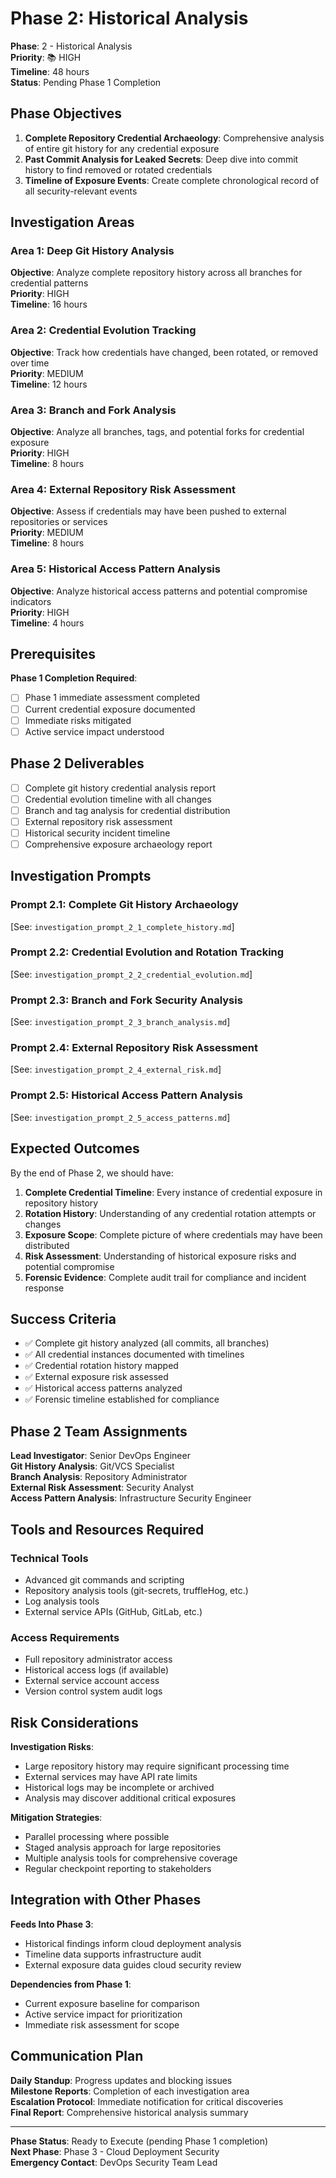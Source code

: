 # Phase 2: Historical Analysis

**Phase**: 2 - Historical Analysis  
**Priority**: 📚 HIGH  
**Timeline**: 48 hours  
**Status**: Pending Phase 1 Completion  

## Phase Objectives

1. **Complete Repository Credential Archaeology**: Comprehensive analysis of entire git history for any credential exposure
2. **Past Commit Analysis for Leaked Secrets**: Deep dive into commit history to find removed or rotated credentials
3. **Timeline of Exposure Events**: Create complete chronological record of all security-relevant events

## Investigation Areas

### Area 1: Deep Git History Analysis
**Objective**: Analyze complete repository history across all branches for credential patterns  
**Priority**: HIGH  
**Timeline**: 16 hours  

### Area 2: Credential Evolution Tracking
**Objective**: Track how credentials have changed, been rotated, or removed over time  
**Priority**: MEDIUM  
**Timeline**: 12 hours  

### Area 3: Branch and Fork Analysis
**Objective**: Analyze all branches, tags, and potential forks for credential exposure  
**Priority**: HIGH  
**Timeline**: 8 hours  

### Area 4: External Repository Risk Assessment
**Objective**: Assess if credentials may have been pushed to external repositories or services  
**Priority**: MEDIUM  
**Timeline**: 8 hours  

### Area 5: Historical Access Pattern Analysis
**Objective**: Analyze historical access patterns and potential compromise indicators  
**Priority**: HIGH  
**Timeline**: 4 hours  

## Prerequisites

**Phase 1 Completion Required**:
- [ ] Phase 1 immediate assessment completed
- [ ] Current credential exposure documented
- [ ] Immediate risks mitigated
- [ ] Active service impact understood

## Phase 2 Deliverables

- [ ] Complete git history credential analysis report
- [ ] Credential evolution timeline with all changes
- [ ] Branch and tag analysis for credential distribution
- [ ] External repository risk assessment
- [ ] Historical security incident timeline
- [ ] Comprehensive exposure archaeology report

## Investigation Prompts

### Prompt 2.1: Complete Git History Archaeology
[See: `investigation_prompt_2_1_complete_history.md`]

### Prompt 2.2: Credential Evolution and Rotation Tracking
[See: `investigation_prompt_2_2_credential_evolution.md`]

### Prompt 2.3: Branch and Fork Security Analysis
[See: `investigation_prompt_2_3_branch_analysis.md`]

### Prompt 2.4: External Repository Risk Assessment
[See: `investigation_prompt_2_4_external_risk.md`]

### Prompt 2.5: Historical Access Pattern Analysis
[See: `investigation_prompt_2_5_access_patterns.md`]

## Expected Outcomes

By the end of Phase 2, we should have:

1. **Complete Credential Timeline**: Every instance of credential exposure in repository history
2. **Rotation History**: Understanding of any credential rotation attempts or changes
3. **Exposure Scope**: Complete picture of where credentials may have been distributed
4. **Risk Assessment**: Understanding of historical exposure risks and potential compromise
5. **Forensic Evidence**: Complete audit trail for compliance and incident response

## Success Criteria

- ✅ Complete git history analyzed (all commits, all branches)
- ✅ All credential instances documented with timelines
- ✅ Credential rotation history mapped
- ✅ External exposure risk assessed
- ✅ Historical access patterns analyzed
- ✅ Forensic timeline established for compliance

## Phase 2 Team Assignments

**Lead Investigator**: Senior DevOps Engineer  
**Git History Analysis**: Git/VCS Specialist  
**Branch Analysis**: Repository Administrator  
**External Risk Assessment**: Security Analyst  
**Access Pattern Analysis**: Infrastructure Security Engineer  

## Tools and Resources Required

### Technical Tools
- Advanced git commands and scripting
- Repository analysis tools (git-secrets, truffleHog, etc.)
- Log analysis tools
- External service APIs (GitHub, GitLab, etc.)

### Access Requirements
- Full repository administrator access
- Historical access logs (if available)
- External service account access
- Version control system audit logs

## Risk Considerations

**Investigation Risks**:
- Large repository history may require significant processing time
- External services may have API rate limits
- Historical logs may be incomplete or archived
- Analysis may discover additional critical exposures

**Mitigation Strategies**:
- Parallel processing where possible
- Staged analysis approach for large repositories
- Multiple analysis tools for comprehensive coverage
- Regular checkpoint reporting to stakeholders

## Integration with Other Phases

**Feeds Into Phase 3**:
- Historical findings inform cloud deployment analysis
- Timeline data supports infrastructure audit
- External exposure data guides cloud security review

**Dependencies from Phase 1**:
- Current exposure baseline for comparison
- Active service impact for prioritization
- Immediate risk assessment for scope

## Communication Plan

**Daily Standup**: Progress updates and blocking issues  
**Milestone Reports**: Completion of each investigation area  
**Escalation Protocol**: Immediate notification for critical discoveries  
**Final Report**: Comprehensive historical analysis summary  

---

**Phase Status**: Ready to Execute (pending Phase 1 completion)  
**Next Phase**: Phase 3 - Cloud Deployment Security  
**Emergency Contact**: DevOps Security Team Lead